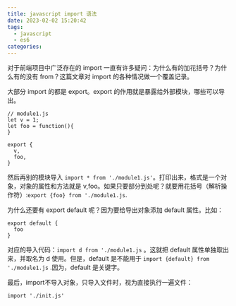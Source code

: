 ```yaml
---
title: javascript import 语法
date: 2023-02-02 15:20:42
tags:
  - javascript
  - es6
categories:
---
```

对于前端项目中广泛存在的 import 一直有许多疑问：为什么有的加花括号？为什么有的没有 from？这篇文章对 import 的各种情况做一个覆盖记录。

大部分 import 的都是 export。export 的作用就是暴露给外部模块，哪些可以导出。

```
// module1.js
let v = 1;
let foo = function(){
}

export {
  v,
  foo,
}
```

然后再别的模块导入 `import * from './module1.js'`。打印出来，格式是一个对象，对象的属性和方法就是 v,foo。如果只要部分到处呢？就要用花括号（解析操作符）:`export {foo} from './module1.js`.

为什么还要有 export default 呢？因为要给导出对象添加 default 属性。比如：

```
export default {
  foo
}
```

对应的导入代码：`import d from './module1.js` 。这就把 default 属性单独取出来，并取名为 d 使用。但是，default 是不能用于 `import {default} from './module1.js` .因为，default 是关键字。

最后，import不导入对象，只导入文件时，视为直接执行一遍文件：

```
import './init.js'
```
